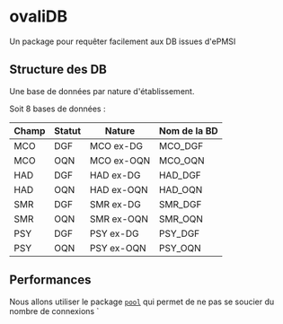 # ovaliDB

Un package pour requêter facilement aux DB issues d'ePMSI

## Structure des DB

Une base de données par nature d'établissement.

Soit 8 bases de données :

| Champ | Statut | Nature     | Nom de la BD |
|-------|--------|------------|--------------|
| MCO   | DGF    | MCO ex-DG  | MCO_DGF      |
| MCO   | OQN    | MCO ex-OQN | MCO_OQN      |
| HAD   | DGF    | HAD ex-DG  | HAD_DGF      |
| HAD   | OQN    | HAD ex-OQN | HAD_OQN      |
| SMR   | DGF    | SMR ex-DG  | SMR_DGF      |
| SMR   | OQN    | SMR ex-OQN | SMR_OQN      |
| PSY   | DGF    | PSY ex-DG  | PSY_DGF      |
| PSY   | OQN    | PSY ex-OQN | PSY_OQN      |

## Performances

Nous allons utiliser le package [`pool`](http://rstudio.github.io/pool/articles/why-pool.html) qui permet de ne pas se soucier du nombre de connexions `

